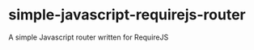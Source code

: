 simple-javascript-requirejs-router
==================================

A simple Javascript router written for RequireJS